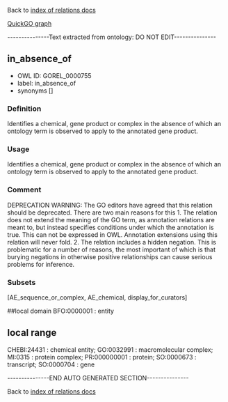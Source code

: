 Back to [index of relations docs](https://github.com/geneontology/annotation_extensions/tree/master/doc)

[QuickGO graph](www.ebi.ac.uk/QuickGO/AnnotationExtensionRelations.html)

---------------Text extracted from ontology: DO NOT EDIT---------------

## in_absence_of
* OWL ID: GOREL_0000755
* label: in_absence_of
* synonyms
[]

### Definition
Identifies a chemical, gene product or complex in the absence of which an ontology term is observed to apply to the annotated gene product.

### Usage
Identifies a chemical, gene product or complex in the absence of which an ontology term is observed to apply to the annotated gene product.

### Comment
DEPRECATION WARNING: The GO editors have agreed that this relation should be deprecated. There are two main reasons for this 1. The relation does not extend the meaning of the GO term, as annotation relations are meant to, but instead specifies conditions under which the annotation is true. This can not be expressed in OWL. Annotation extensions using this relation will never fold. 2. The relation includes a hidden negation. This is problematic for a number of reasons, the most important of which is that burying negations in otherwise positive relationships can cause serious problems for inference.

### Subsets
[AE_sequence_or_complex, AE_chemical, display_for_curators]

##local domain
BFO:0000001 : entity

## local range
CHEBI:24431 : chemical entity; GO:0032991 : macromolecular complex; MI:0315 : protein complex; PR:000000001 : protein; SO:0000673 : transcript; SO:0000704 : gene

---------------END AUTO GENERATED SECTION---------------












Back to [index of relations docs](https://github.com/geneontology/annotation_extensions/tree/master/doc)

